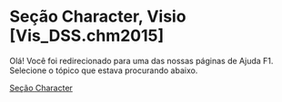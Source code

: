 
# Seção Character, Visio [Vis_DSS.chm2015]

Olá! Você foi redirecionado para uma das nossas páginas de Ajuda F1. Selecione o tópico que estava procurando abaixo.

[Seção Character](http://msdn.microsoft.com/library/f5afe93a-9217-a9ec-76ce-daf12afbb0f7%28Office.15%29.aspx)
